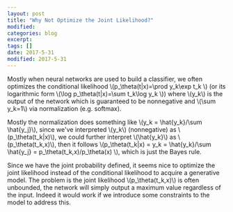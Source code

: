 ```yaml
---
layout: post
title: "Why Not Optimize the Joint Likelihood?"
modified:
categories: blog
excerpt:
tags: []
date: 2017-5-31
modified: 2017-5-31
---
```


Mostly when neural networks are used to build a classifier, we often optimizes the conditional likelihood 
\\(p_\theta(t|x)=\prod y_k\exp t_k \\) (or its logarithmic form \\(\log p_\theta(t|x)=\sum t_k\log y_k \\)) where \\(y_k\\) is the output of the network which is guaranteed to be nonnegative and \\(\sum y_k=1\\) via normalization (e.g. softmax).

Mostly the normalization does something like \\(y_k = \hat{y_k}/\sum \hat{y_j}\\), since we've interpreted \\(y_k\\) (nonnegative) as 
\\(p_\theta(t_k|x)\\), we could further interpret \\(\hat{y_k}\\) as \\(p_\theta(t_k,x)\\), then it follows 
\\(p_\theta(t_k|x) = y_k = \hat{y_k}/\sum \hat{y_j} = p_\theta(t_k,x)/p_\theta(x) \\), 
which is just the Bayes rule.

Since we have the joint probability defined, it seems nice to optimize the joint likelihood instead of the conditional likelihood to acquire a generative model. The problem is the joint likelihood \\(p_\theta(t_k,x)\\) is often unbounded,
the network will simply output a maximum value regardless of the input. Indeed it would work if we introduce some constraints to the model to address this.
